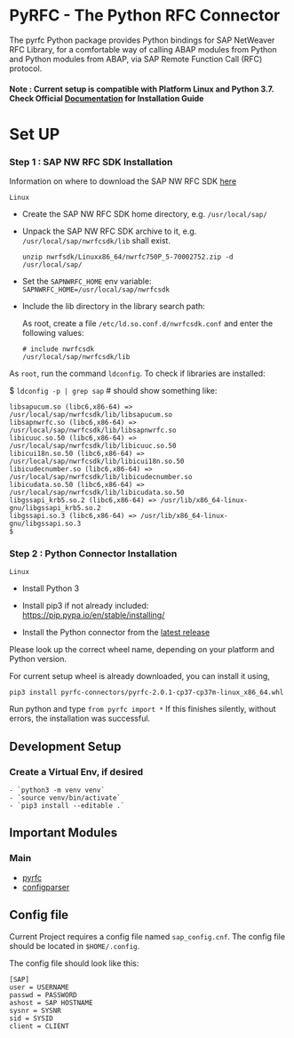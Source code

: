 # PyRFC - The Python RFC Connector

The pyrfc Python package provides Python bindings for SAP NetWeaver RFC Library, for a comfortable way of calling ABAP modules from Python and Python modules from ABAP, via SAP Remote Function Call (RFC) protocol.

#### Note : Current setup is compatible with Platform Linux and Python 3.7. Check Official [Documentation](https://sap.github.io/PyRFC/install.html#installation) for Installation Guide

# Set UP
### Step 1 : SAP NW RFC SDK Installation

Information on where to download the SAP NW RFC SDK [here](https://support.sap.com/en/product/connectors/nwrfcsdk.html)

`Linux`

* Create the SAP NW RFC SDK home directory, e.g. `/usr/local/sap/`

* Unpack the SAP NW RFC SDK archive to it, e.g. `/usr/local/sap/nwrfcsdk/lib` shall exist.

    `unzip nwrfsdk/Linuxx86_64/nwrfc750P_5-70002752.zip -d /usr/local/sap/`

* Set the `SAPNWRFC_HOME` env variable: `SAPNWRFC_HOME=/usr/local/sap/nwrfcsdk`

* Include the lib directory in the library search path:

   As root, create a file `/etc/ld.so.conf.d/nwrfcsdk.conf` and enter the following values:

    ```
    # include nwrfcsdk
    /usr/local/sap/nwrfcsdk/lib
    ```
As `root`, run the command `ldconfig`. To check if libraries are installed:

$ `ldconfig -p | grep sap` # should show something like:
  ```
  libsapucum.so (libc6,x86-64) => /usr/local/sap/nwrfcsdk/lib/libsapucum.so
  libsapnwrfc.so (libc6,x86-64) => /usr/local/sap/nwrfcsdk/lib/libsapnwrfc.so
  libicuuc.so.50 (libc6,x86-64) => /usr/local/sap/nwrfcsdk/lib/libicuuc.so.50
  libicui18n.so.50 (libc6,x86-64) => /usr/local/sap/nwrfcsdk/lib/libicui18n.so.50
  libicudecnumber.so (libc6,x86-64) => /usr/local/sap/nwrfcsdk/lib/libicudecnumber.so
  libicudata.so.50 (libc6,x86-64) => /usr/local/sap/nwrfcsdk/lib/libicudata.so.50
  libgssapi_krb5.so.2 (libc6,x86-64) => /usr/lib/x86_64-linux-gnu/libgssapi_krb5.so.2
  libgssapi.so.3 (libc6,x86-64) => /usr/lib/x86_64-linux-gnu/libgssapi.so.3
$
```

### Step 2 : Python Connector Installation

```Linux```

* Install Python 3

* Install pip3 if not already included: https://pip.pypa.io/en/stable/installing/

* Install the Python connector from the [latest release](https://github.com/SAP/PyRFC/releases/tag/2.0.4)

Please look up the correct wheel name, depending on your platform and Python version.

For current setup wheel is already downloaded, you can install it using,

`pip3 install pyrfc-connectors/pyrfc-2.0.1-cp37-cp37m-linux_x86_64.whl`

Run python and type `from pyrfc import *` If this finishes silently, without errors, the installation was successful.

## Development Setup
### Create a Virtual Env, if desired
    - `python3 -m venv venv`
    - `source venv/bin/activate`
    - `pip3 install --editable .`

## Important Modules
### Main
* [pyrfc](https://github.com/SAP/PyRFC/releases/tag/2.0.4)
* [configparser](https://docs.python.org/3.7/library/configparser.html)

## Config file
Current Project requires a config file named `sap_config.cnf`. The config file should be located in `$HOME/.config`.

The config file should look like this:
```
[SAP]
user = USERNAME
passwd = PASSWORD
ashost = SAP HOSTNAME
sysnr = SYSNR
sid = SYSID
client = CLIENT
```
